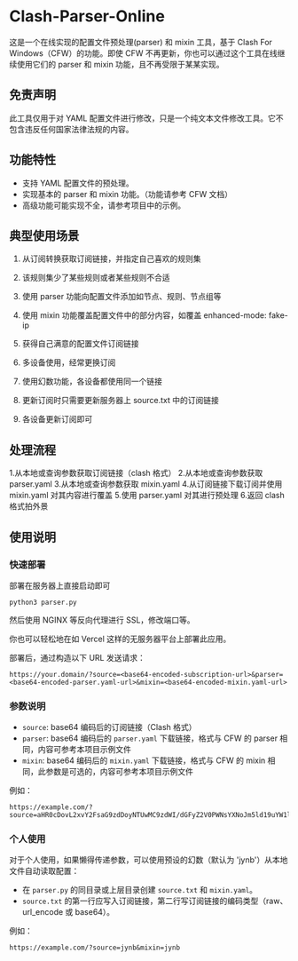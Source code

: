 # Clash-Parser-Online

这是一个在线实现的配置文件预处理(parser) 和 mixin 工具，基于 Clash For Windows（CFW）的功能。即使 CFW 不再更新，你也可以通过这个工具在线继续使用它们的 parser 和 mixin 功能，且不再受限于某某实现。

## 免责声明

此工具仅用于对 YAML 配置文件进行修改，只是一个纯文本文件修改工具。它不包含违反任何国家法律法规的内容。

## 功能特性

- 支持 YAML 配置文件的预处理。
- 实现基本的 parser 和 mixin 功能。（功能请参考 CFW 文档）
- 高级功能可能实现不全，请参考项目中的示例。

## 典型使用场景

1. 从订阅转换获取订阅链接，并指定自己喜欢的规则集
2. 该规则集少了某些规则或者某些规则不合适
3. 使用 parser 功能向配置文件添加如节点、规则、节点组等
4. 使用 mixin 功能覆盖配置文件中的部分内容，如覆盖 enhanced-mode: fake-ip
5. 获得自己满意的配置文件订阅链接

1. 多设备使用，经常更换订阅
2. 使用幻数功能，各设备都使用同一个链接
3. 更新订阅时只需要更新服务器上 source.txt 中的订阅链接
4. 各设备更新订阅即可

## 处理流程

1.从本地或查询参数获取订阅链接（clash 格式）
2.从本地或查询参数获取 parser.yaml
3.从本地或查询参数获取 mixin.yaml
4.从订阅链接下载订阅并使用 mixin.yaml 对其内容进行覆盖
5.使用 parser.yaml 对其进行预处理
6.返回 clash 格式拍外景

## 使用说明

### 快速部署

部署在服务器上直接启动即可

```
python3 parser.py
```

然后使用 NGINX 等反向代理进行 SSL，修改端口等。



你也可以轻松地在如 Vercel 这样的无服务器平台上部署此应用。

部署后，通过构造以下 URL 发送请求：

```
https://your.domain/?source=<base64-encoded-subscription-url>&parser=<base64-encoded-parser.yaml-url>&mixin=<base64-encoded-mixin.yaml-url>
```

### 参数说明

- `source`: base64 编码后的订阅链接（Clash 格式）
- `parser`: base64 编码后的 `parser.yaml` 下载链接，格式与 CFW 的 parser 相同，内容可参考本项目示例文件
- `mixin`: base64 编码后的 `mixin.yaml` 下载链接，格式与 CFW 的 mixin 相同，此参数是可选的，内容可参考本项目示例文件

例如：

```
https://example.com/?source=aHR0cDovL2xvY2FsaG9zdDoyNTUwMC9zdWI/dGFyZ2V0PWNsYXNoJm5ld19uYW1lPXRydWUmdXJsPXRlc3QmaW5zZXJ0PWZhbHNlJmNvbmZpZz1odHRwcyUzQSUyRiUyRnJhdy5naXRodWJ1c2VyY29udGVudC5jb20lMkZBQ0w0U1NSJTJGQUNMNFNTUiUyRm1hc3RlciUyRkNsYXNoJTJGY29uZmlnJTJGQUNMNFNTUl9PbmxpbmUuaW5p&parser=aHR0cHM6Ly9leGFtcGxlLmNvbS9wYXJzZXIueWFtbA==&mixin=aHR0cHM6Ly9leGFtcGxlLmNvbS9taXhpbi55YW1s
```

### 个人使用

对于个人使用，如果懒得传递参数，可以使用预设的幻数（默认为 'jynb'）从本地文件自动读取配置：

- 在 `parser.py` 的同目录或上层目录创建 `source.txt` 和 `mixin.yaml`。
- `source.txt` 的第一行应写入订阅链接，第二行写订阅链接的编码类型（raw、url_encode 或 base64）。

例如：

```
https://example.com/?source=jynb&mixin=jynb
```


